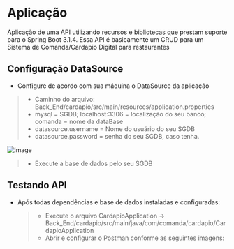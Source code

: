 # Aplicação

Aplicação de uma API utilizando recursos e bibliotecas que prestam suporte para o Spring Boot 3.1.4.  Essa API é basicamente um CRUD para um Sistema de Comanda/Cardapio Digital para restaurantes

## Configuração DataSource
- Configure de acordo com sua máquina o DataSource da aplicação
  
> - Caminho do arquivo: Back_End/cardapio/src/main/resources/application.properties
> - mysql = SGDB; localhost:3306 = localização do seu banco; comanda = nome da dataBase
> - datasource.username = Nome do usuário do seu SGDB
> - datasource.password = senha do seu SGDB, caso tenha.

![image](https://github.com/LuizAmancioCeub/TAP_ComandaDigital/assets/134547510/b083b465-e858-4d55-8e2c-b345b4b927e7)

> - Execute a base de dados pelo seu SGDB

## Testando API
- Após todas dependências e base de dados instaladas e configuradas:
  > - Execute o arquivo CardapioApplication -> Back_End/cardapio/src/main/java/com/comanda/cardapio/CardapioApplication
  > - Abrir e configurar o Postman conforme as seguintes imagens:




